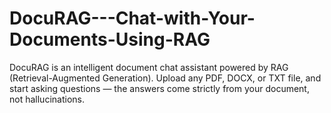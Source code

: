 # DocuRAG---Chat-with-Your-Documents-Using-RAG
DocuRAG is an intelligent document chat assistant powered by RAG (Retrieval-Augmented Generation). Upload any PDF, DOCX, or TXT file, and start asking questions — the answers come strictly from your document, not hallucinations.
